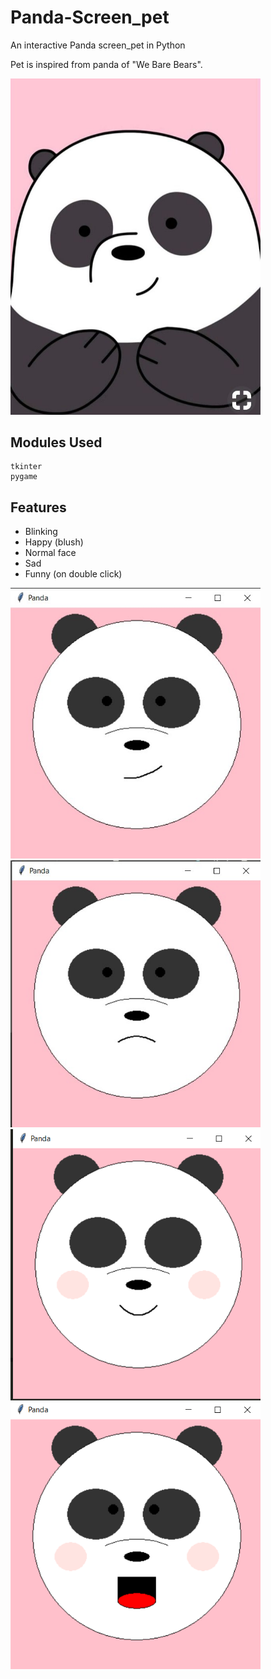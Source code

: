 # Panda-Screen_pet
An interactive Panda screen_pet in Python

Pet is inspired from panda of "We Bare Bears".

<img src="images\og.jpg" width="400">

## Modules Used
```
tkinter
pygame
```
## Features

* Blinking
* Happy (blush)
* Normal face
* Sad
* Funny (on double click)



<img src="images\s1.jpg" width="400">
<img src="images\s2.jpg" width="400">
<img src="images\s3.png" width="400">
<img src="images\s4.png" width="400">